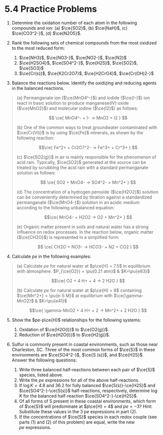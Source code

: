 # 5.4 Practice Problems

1. Determine the oxidation number of each atom in the following compounds and ion: (a) $\ce{SO2}$, (b) $\ce{NaH}$, (c) $\ce{CO3^2-}$, (d) $\ce{N2O5}$.
2. Rank the following sets of chemical compounds from the most oxidized to the most reduced form:
	1. $\ce{NH3}$, $\ce{NO3-}$, $\ce{NO2-}$, $\ce{N2}$
	2. $\ce{H2SO4}$, $\ce{SO4^2-}$, $\ce{H2S}$, $\ce{SO2}$, $\ce{SO3}$
	3. $\ce{Cr(s)}$, $\ce{K2Cr2O7}$, $\ce{H2CrO4}$, $\ce{Cr(OH)2-}$

3. Balance the reactions below. Identify the oxidizing and reducing agents in the balanced reactions.

>(a) Permanganate ion ($\ce{MnO4^-}$) and iodide ($\ce{I-}$) ion react in basic solution to produce manganese(IV) oxide ($\ce{MnO2}$) and molecular iodine ($\ce{I2}$) as follows:
>
 >$$ \ce{
MnO4^- + I- -> MnO2 + I2
} $$
>
>(b) One of the common ways to treat groundwater contaminated with $\ce{Cr(VI)}$ is by using $\ce{Fe}$ minerals, as shown by the following reaction:
>
>$$\ce{
Fe^2+ + Cr2O7^2- -> Fe^3+ + Cr^3+
} $$
>
>(c) $\ce{SO2(g)}$ in air is mainly responsible for the phenomenon of acid rain. Typically, $\ce{SO2}$ generated at the source can be treated by scrubbing the acid rain with a standard permanganate solution as follows:
>
>$$ \ce{
SO2 + MnO4- -> SO4^2- + Mn^2+
} $$
>
>(d) The concentration of a hydrogen peroxide ($\ce{H2O2}$) solution can be conveniently determined by titration against a standardized permanganate ($\ce{MnO4-}$) solution in an acidic medium according to the following unbalanced equation:
>
>$$\ce{
MnO4- + H2O2 -> O2 + Mn^2+
} $$
>
>(e) Organic matter present in soils and natural water has a strong influence on redox processes. In the reaction below, organic matter ($\ce{CH2O}$) is represented in a simplified form:
>
>$$ \ce{
CH2O + NO3- -> HCO3- + N2 + CO2
} $$


4. Calculate $pe$ in the following examples:

>(a) Calculate $pe$ for natural water at $p\ce{H} = 7.5$ in equilibrium with atmosphere. $P_{\ce{O2}} = \pu{0.21 atm}$ & $K=\pu{e83}$
>
 >$$\ce{
O2 + 4 H+ + 4 -> 2 H2O
} $$
>
>(b) Calculate $pe$ for natural water at $p\ce{H} = 8$ containing $\ce{Mn^2+} = \pu{e-5 M}$ at equilibrium with $\ce{\gamma-MnO2}$ & $K=\pu{e41}$
>
>$$\ce{
\gamma-MnO2 + 4 H+ + 2 -> Mn^2+ + 2 H2O
} $$

5. Show the $pe-p\ce{H}$ relationships for the following systems:
	1. Oxidation of $\ce{H2O(l)}$ to $\ce{O2(g)}$.
	2. Reduction of $\ce{H2O(l)}$ to $\ce{H2(g)}$.

6. Sulfur is commonly present in coastal environments, such as those near Charleston, SC. Three of the most common forms of $\ce{S}$ in these environments are $\ce{SO4^2-}$, $\ce{S (s)}$, and $\ce{H2S}$. Answer the following questions:
	1. Write three balanced half-reactions between each pair of $\ce{S}$ species, listed above.
	2. Write the $pe$ expressions for all of the above half-reactions. 
	3. If $\log K =4.8$ and $36.2$ for fully balanced $\ce{S(s)}-\ce{H2S}$ and $\ce{SO4^2-}-\ce{S(s)}$ half-reactions, respectively, determine $\log K$ for the balanced half-reaction $\ce{SO4^2-}-\ce{H2S}$.
	4. Of all forms of S present in these coastal environments, which form of $\ce{S}$ will predominate at $p\ce{H} = 4$ and $pe = -3$? Hint: Substitute these values in the 3 $pe$ expressions in part (2).
	5. If the concentrations of $\ce{S}$ species in each redox couple (see parts (1) and (2) of this problem) are equal, write the new $pe$ expressions.